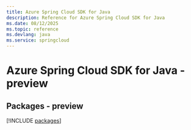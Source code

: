 ```yaml
---
title: Azure Spring Cloud SDK for Java
description: Reference for Azure Spring Cloud SDK for Java
ms.date: 08/12/2025
ms.topic: reference
ms.devlang: java
ms.service: springcloud
---
```

# Azure Spring Cloud SDK for Java - preview
## Packages - preview
[!INCLUDE [packages](spring-cloud-index.md)]